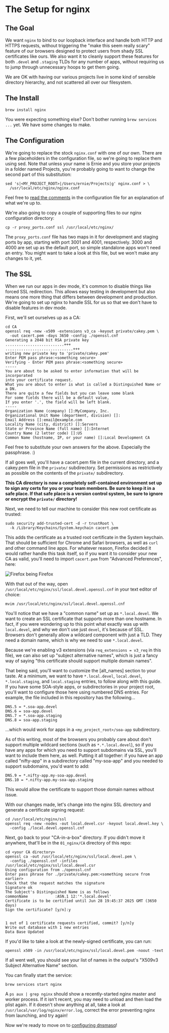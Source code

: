 # The Setup for nginx

## The Goal

We want `nginx` to bind to our loopback interface and handle both HTTP and HTTPS
requests, without triggering the "make this seem really scary" feature of our
browsers designed to protect users from shady SSL certificates like ours. We
also want it to cleanly support these features for both `.devel` and `.staging`
TLDs for any number of apps, without requiring us to jump through unnecessary
hoops to get them going.

We are OK with having our various projects live in some kind of sensible
directory hierarchy, and not scattered all over our filesystem.

## The Install

    brew install nginx

You were expecting something else? Don't bother running `brew services ...` yet.
We have some changes to make.

## The Configuration

We're going to replace the stock `nginx.conf` with one of our own. There are a
few placeholders in the configuration file, so we're going to replace them
using sed. Note that unless your name is Ernie and you store your projects in a
folder named Projects, you're probably going to want to change the second part
of this substitution:

    sed 's|<MY_PROJECT_ROOT>|/Users/ernie/Projects|g' nginx.conf > \
      /usr/local/etc/nginx/nginx.conf

Feel free to [read the comments](nginx.conf) in the configuration file for an
explanation of what we're up to.

We're also going to copy a couple of supporting files to our nginx configuration
directory:

    cp -r proxy_ports.conf ssl /usr/local/etc/nginx/

The `proxy_ports.conf` file has two maps in it for development and staging ports
by app, starting with port 3001 and 4001, respectively. 3000 and 4000 are set up
as the default port, so simple standalone apps won't need an entry. You might
want to take a look at this file, but we won't make any changes to it, yet.

## The SSL

When we run our apps in dev mode, it's common to disable things like forced SSL
redirection. This allows easy testing in development but also means one more
thing that differs between development and production. We're going to set up
nginx to handle SSL for us so that we don't have to disable features in dev
mode.

First, we'll set ourselves up as a CA:

    cd CA
    openssl req -new -x509 -extensions v3_ca -keyout private/cakey.pem \
      -out cacert.pem -days 3650 -config ./openssl.cnf
    Generating a 2048 bit RSA private key
    ..........................+++
    ..............................+++
    writing new private key to 'private/cakey.pem'
    Enter PEM pass phrase:<something secure>
    Verifying - Enter PEM pass phrase:<something secure>
    -----
    You are about to be asked to enter information that will be incorporated
    into your certificate request.
    What you are about to enter is what is called a Distinguished Name or a DN.
    There are quite a few fields but you can leave some blank
    For some fields there will be a default value,
    If you enter '.', the field will be left blank.
    -----
    Organization Name (company) []:MyCompany, Inc.
    Organizational Unit Name (department, division) []:
    Email Address []:email@example.com
    Locality Name (city, district) []:Servers
    State or Province Name (full name) []:Internet
    Country Name (2 letter code) []:US
    Common Name (hostname, IP, or your name) []:Local Development CA

Feel free to substitute your own answers for the above. Especially the
passphrase. :)

If all goes well, you'll have a cacert.pem file in the current directory, and a
cakey.pem file in the `private/` subdirectory. Set permissions as restrictively
as possible on the contents of the `private/` subdirectory.

**This CA directory is now a completely self-contained environment set up to
sign any certs for you or your team members. Be sure to keep it in a safe
place. If that safe place is a version control system, be sure to ignore or
encrypt the `private/` directory!**

Next, we need to tell our machine to consider this new root certificate as
trusted:

    sudo security add-trusted-cert -d -r trustRoot \
      -k /Library/Keychains/System.keychain cacert.pem

This adds the certificate as a trusted root certificate in the System keychain.
That should be sufficient for Chrome and Safari browsers, as well as `curl` and
other command line apps. For whatever reason, Firefox decided it would rather
handle this task itself, so if you want it to consider your new CA as valid,
you'll need to import `cacert.pem` from "Advanced Preferences", here:

![Firefox being Firefox](images/firefox-cacert-import.png)

With that out of the way, open
`/usr/local/etc/nginx/ssl/local.devel.openssl.cnf` in your text editor of
choice:

    mvim /usr/local/etc/nginx/ssl/local.devel.openssl.cnf

You'll notice that we have a "common name" set up as `*.local.devel`. We want to
create an SSL certificate that supports more than one hostname. In fact, if you
were wondering up to this point what exactly was up with `local.devel`, and why
we don't use just `devel`, it's because of SSL. Browsers don't generally allow
a wildcard component with just a TLD. They need a domain name, which is why
we need to use `*.local.devel`.

Because we're enabling v3 extensions (via `req_extensions = v3_req` in this
file), we can also set up "subject alternative names", which is just a fancy
way of saying "this certificate should support multiple domain names".

That being said, you'll want to customize the [alt_names] section to your taste.
At a minimum, we want to have `*.local.devel`, `local.devel`, `*.local.staging`,
and `local.staging` entries, to follow along with this guide. If you have some
SOA-style apps, or subdirectories in your project root, you'll want to configure
those here using numbered DNS entries. For example, the file included in this
repository has the following...

    DNS.5 = *.soa-app.devel
    DNS.6 = soa-app.devel
    DNS.7 = *.soa-app.staging
    DNS.8 = soa-app.staging

...which would work for apps in a `<my_project_root>/soa-app` subdirectory.

As of this writing, most of the browsers you probably care about don't support
multiple wildcard sections (such as `*.*.local.devel`), so if you have any apps
for which you need to support subdomains via SSL, you'll want to include them
here, as well. Putting it all together: if you have an app called "nifty-app" in
a subdirectory called "my-soa-app" and you needed to support subdomains, you'd
want to add:

    DNS.9 = *.nifty-app.my-soa-app.devel
    DNS.10 = *.nifty-app.my-soa-app.staging

This would allow the certificate to support those domain names without issue.

With our changes made, let's change into the nginx SSL directory and generate
a certificate signing request:

    cd /usr/local/etc/nginx/ssl
    openssl req -new -nodes -out local.devel.csr -keyout local.devel.key \
      -config ./local.devel.openssl.cnf

Next, go back to your "CA-in-a-box" directory. If you didn't move it anywhere,
that'll be in the `01_nginx/CA` directory of this repo:

    cd <your CA directory>
    openssl ca -out /usr/local/etc/nginx/ssl/local.devel.pem \
      -config ./openssl.cnf -infiles /usr/local/etc/nginx/ssl/local.devel.csr
    Using configuration from ./openssl.cnf
    Enter pass phrase for ./private/cakey.pem:<something secure from earlier>
    Check that the request matches the signature
    Signature ok
    The Subject's Distinguished Name is as follows
    commonName            :ASN.1 12:'*.local.devel'
    Certificate is to be certified until Jun 28 19:45:37 2025 GMT (3650 days)
    Sign the certificate? [y/n]:y


    1 out of 1 certificate requests certified, commit? [y/n]y
    Write out database with 1 new entries
    Data Base Updated

If you'd like to take a look at the newly-signed certificate, you can run:

    openssl x509 -in /usr/local/etc/nginx/ssl/local.devel.pem -noout -text

If all went well, you should see your list of names in the output's
"X509v3 Subject Alternative Name" section.

You can finally start the service:

    brew services start nginx

A `ps aux | grep nginx` should show a recently-started nginx master and worker
process. If it isn't recent, you may need to unload and then load the plist
again. If it doesn't show anything at all, take a look at
`/usr/local/var/log/nginx/error.log`, correct the error preventing nginx from
launching, and try again!

Now we're ready to move on to [configuring dnsmasq](../02_dnsmasq/)!
